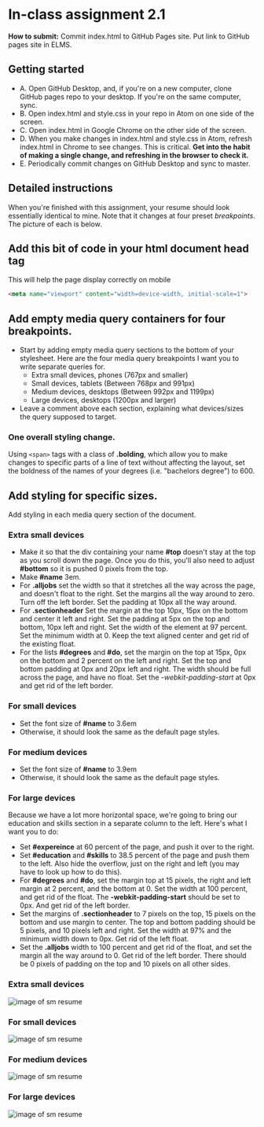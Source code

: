 # In-class assignment 2.1

**How to submit:** Commit index.html to GitHub Pages site. Put link to GitHub pages site in ELMS.

## Getting started

* A. Open GitHub Desktop, and, if you're on a new computer, clone GitHub pages repo to your desktop. If you're on the same computer, sync.
* B. Open index.html and style.css in your repo in Atom on one side of the screen.
* C. Open index.html in Google Chrome on the other side of the screen.
* D. When you make changes in index.html and style.css in Atom, refresh index.html in Chrome to see changes. This is critical.  **Get into the habit of making a single change, and refreshing in the browser to check it.**
* E. Periodically commit changes on GitHub Desktop and sync to master.  

## Detailed instructions

When you're finished with this assignment, your resume should look essentially identical to mine. Note that it changes at four preset *breakpoints*.  The picture of each is below.  

## Add this bit of code in your html document head tag

This will help the page display correctly on mobile

```html
<meta name="viewport" content="width=device-width, initial-scale=1">
```

## Add empty media query containers for four breakpoints.

* Start by adding empty media query sections to the bottom of your stylesheet.  Here are the four media query breakpoints I want you to write separate queries for.
  * Extra small devices, phones (767px and smaller)
  *	Small devices, tablets (Between 768px and 991px)
  * Medium devices, desktops (Between 992px and 1199px)
  * Large devices, desktops (1200px and larger)
* Leave a comment above each section, explaining what devices/sizes the query supposed to target.

### One overall styling change.

Using `<span>` tags with a class of **.bolding**, which allow you to make changes to specific parts of a line of text without affecting the layout, set the boldness of the names of your degrees (i.e. "bachelors degree") to 600.  

## Add styling for specific sizes.

Add styling in each media query section of the document.

### Extra small devices

* Make it so that the div containing your name **#top** doesn't stay at the top as you scroll down the page.  Once you do this, you'll also need to adjust **#bottom** so it is pushed 0 pixels from the top.
* Make **#name** 3em.
* For **.alljobs** set the width so that it stretches all the way across the page, and doesn't float to the right.  Set the margins all the way around to zero.  Turn off the left border. Set the padding at 10px all the way around.
* For **.sectionheader** Set the margin at the top 10px, 15px on the bottom and center it left and right. Set the padding at 5px on the top and bottom, 10px left and right. Set the width of the element at 97 percent.  Set the minimum width at 0.  Keep the text aligned center and get rid of the existing float.
* For the lists **#degrees** and **#do**, set the margin on the top at 15px, 0px on the bottom and 2 percent on the left and right. Set the top and bottom padding at 0px and 20px left and right. The width should be full across the page, and have no float.  Set the *-webkit-padding-start* at 0px and get rid of the left border.

### For small devices

* Set the font size of **#name** to 3.6em
* Otherwise, it should look the same as the default page styles.

### For medium devices

* Set the font size of **#name** to 3.9em
* Otherwise, it should look the same as the default page styles.

### For large devices

Because we have a lot more horizontal space, we're going to bring our education and skills section in a separate column to the left. Here's what I want you to do:

* Set **#expereince** at 60 percent of the page, and push it over to the right.
* Set **#education** and **#skills** to 38.5 percent of the page and push them to the left. Also hide the overflow, just on the right and left (you may have to look up how to do this).
* For **#degrees** and **#do**, set the margin top at 15 pixels, the right and left margin at 2 percent, and the bottom at 0.  Set the width at 100 percent, and get rid of the float. The **-webkit-padding-start** should be set to 0px.  And get rid of the left border.   
* Set the margins of **.sectionheader** to 7 pixels on the top, 15 pixels on the bottom and use margin to center.  The top and bottom padding should be 5 pixels, and 10 pixels left and right.  Set the width at 97% and the minimum width down to 0px.  Get rid of the left float.
* Set the **.alljobs** width to 100 percent and get rid of the float, and set the margin all the way around to 0.  Get rid of the left border.  There should be 0 pixels of padding on the top and 10 pixels on all other sides.

### Extra small devices

![image of sm resume](../../img/sm-resume-for-in-class-2.1/extra-small.png)

### For small devices
![image of sm resume](../../img/sm-resume-for-in-class-2.1/small.png)
### For medium devices
![image of sm resume](../../img/sm-resume-for-in-class-2.1/medium.png)
### For large devices
![image of sm resume](../../img/sm-resume-for-in-class-2.1/large.png)
